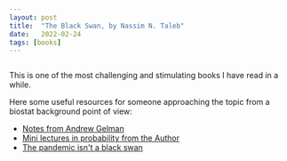 ```yaml
---
layout: post
title:  "The Black Swan, by Nassim N. Taleb"
date:   2022-02-24 
tags: [books]
---
```



![<img src="https://andreabellavia.github.io/taleb.png" width="100"/>](https://andreabellavia.github.io/taleb.png)

This is one of the most challenging and stimulating books I have read in a while. 

Here some useful resources for someone approaching the topic from a biostat background point of view:

- [Notes from Andrew Gelman ](https://statmodeling.stat.columbia.edu/2007/04/09/nassim_talebs_t/)
- [Mini lectures in probability from the Author](https://www.youtube.com/playlist?list=PLMV8UXQuOWKPAIjvnyMN2317LHF3ydvnG)
- [The pandemic isn't a black swan](https://www.newyorker.com/news/daily-comment/the-pandemic-isnt-a-black-swan-but-a-portent-of-a-more-fragile-global-system)

